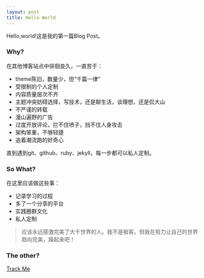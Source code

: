```yaml
---
layout: post
title: Hello World
---
```

Hello,world!这是我的第一篇Blog Post。
### Why?

在其他博客站点中徘徊良久，一直苦于：

- theme陈旧，数量少，但“千篇一律”
- 受限制的个人定制
- 内容质量层次不齐
- 主题冲突妨碍选择，写技术，还是聊生活，谈理想，还是侃大山
- 不严谨的转载
- 漫山遍野的广告
- 过度开放评论，拦不住喷子，挡不住人身攻击
- 架构笨重，不够轻捷
- 追着潮流跑的好奇心

直到遇到git、github、ruby、jekyll，每一步都可以私人定制。

### So What?

在这里应该做这些事：

- 记录学习的过程
- 多了一个分享的平台
- 实践圈群文化
- 私人定制

>应该永远感激完美了大千世界的人。我不是极客，但我在努力让自己的世界趋向完美，躁起来吧！


### The other?

[Track Me](https://github.com/imvman/imvman.github.io/issues/1)
